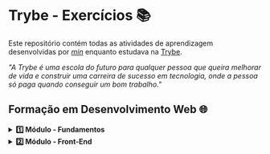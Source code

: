 # Trybe - Exercícios 📚

Este repositório contém todas as atividades de aprendizagem desenvolvidas por _[min](https://www.linkedin.com/in/alissonooliveira/)_ enquanto estudava na [Trybe](https://www.betrybe.com/).

_"A Trybe é uma escola do futuro para qualquer pessoa que queira melhorar de vida e construir uma carreira de sucesso em tecnologia, onde a pessoa só paga quando conseguir um bom trabalho."_

## Formação em Desenvolvimento Web 🌐

<details>
  <summary><strong>1️⃣ Módulo - Fundamentos</strong></summary><br>

- [x] 1 - Unix, Shell & Git.
- [x] 2 - Html & Css.
- [x] 3 - Introdução à JavaScript.
- [x] 4 - JavaScript: DOM, Eventos e Web Storage.
- [x] 5 - HTML e CSS: Forms, Flexbox e Responsivo.
- [x] 6 - Introdução à JavaScript ES6 e Testes Unitários.
- [x] 7 - Métodos de Array.
</details>

<details>
  <summary><strong>2️⃣ Módulo - Front-End</strong></summary><br>

- [x] 1 - Intro & JS Assíncrono.
- [x] 2 - Introdução ao React / TypeScript.
- [ ] 3 - Aprofundando no React.
</details>

